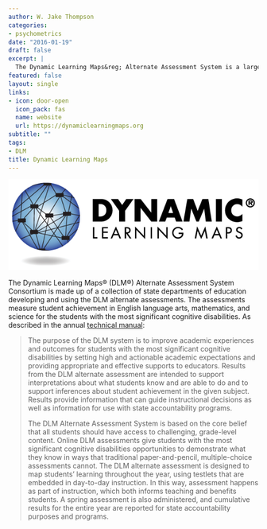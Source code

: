 ```yaml
---
author: W. Jake Thompson
categories:
- psychometrics
date: "2016-01-19"
draft: false
excerpt: |
  The Dynamic Learning Maps&reg; Alternate Assessment System is a large-scale educational assessment administered by Accessible Teaching, Learning, and Assessment Systems at the University of Kansas, a part of the Achievement and Assessment Institute.
featured: false
layout: single
links:
- icon: door-open
  icon_pack: fas
  name: website
  url: https://dynamiclearningmaps.org
subtitle: ""
tags:
- DLM
title: Dynamic Learning Maps
---
```


![Dynamic Learning Maps logo](dlm-logo.png)

The Dynamic Learning Maps&reg; (DLM&reg;) Alternate Assessment System Consortium is made up of a collection of state departments of education developing and using the DLM alternate assessments. The assessments measure student achievement in English language arts, mathematics, and science for the students with the most significant cognitive disabilities. As described in the annual [technical manual](https://dynamiclearningmaps.org/publications):

> The purpose of the DLM system is to improve academic experiences and outcomes for students with the most significant cognitive disabilities by setting high and actionable academic expectations and providing appropriate and effective supports to educators. Results from the DLM alternate assessment are intended to support interpretations about what students know and are able to do and to support inferences about student achievement in the given subject. Results provide information that can guide instructional decisions as well as information for use with state accountability programs.
>
> The DLM Alternate Assessment System is based on the core belief that all students should have access to challenging, grade-level content. Online DLM assessments give students with the most significant cognitive disabilities opportunities to demonstrate what they know in ways that traditional paper-and-pencil, multiple-choice assessments cannot. The DLM alternate assessment is designed to map students’ learning throughout the year, using testlets that are embedded in day-to-day instruction. In this way, assessment happens as part of instruction, which both informs teaching and benefits students. A spring assessment is also administered, and cumulative results for the entire year are reported for state accountability purposes and programs.
